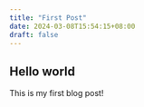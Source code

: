 ```yaml
---
title: "First Post"
date: 2024-03-08T15:54:15+08:00
draft: false
---
```


## Hello world

This is my first blog post!
